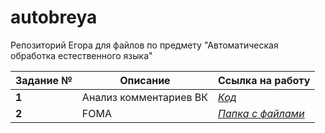 # autobreya
Репозиторий Егора для файлов по предмету "Автоматическая обработка естественного языка" 

<table>
<thead>
<tr>
<th>Задание №</th>
<th>Описание</th>
<th>Ссылка на работу</th>
</tr>
</thead>
<tbody>
<tr>
<td><strong>1</strong></td>
<td>Анализ комментариев ВК</td>
<td><a href="https://github.com/toskn/autobreya/blob/master/HW1_VK_API.ipynb"><em>Код</em></a></td>
</tr>
<tr>
<td><strong>2</strong></td>
<td>FOMA</td>
<td><a href="https://github.com/toskn/autobreya/tree/master/foma"><em>Папка с файлами</em></a></td>
</tr>

</tbody>
</table>
